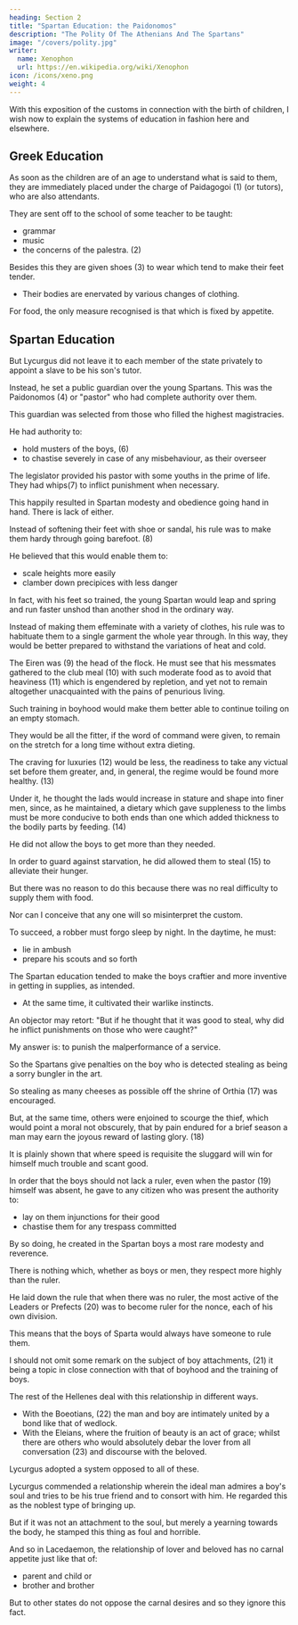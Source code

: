 ```yaml
---
heading: Section 2
title: "Spartan Education: the Paidonomos"
description: "The Polity Of The Athenians And The Spartans"
image: "/covers/polity.jpg"
writer:
  name: Xenophon
  url: https://en.wikipedia.org/wiki/Xenophon
icon: /icons/xeno.png
weight: 4
---
```



With this exposition of the customs in connection with the birth of children, I wish now to explain the systems of education in fashion here and elsewhere. 


## Greek Education

<!-- Throughout the rest of Hellas the custom on the part of those who claim to educate their sons in the best way is as follows. -->

As soon as the children are of an age to understand what is said to them, they are immediately placed under the charge of Paidagogoi (1) (or tutors), who are also attendants.

They are sent off to the school of some teacher to be taught:
- grammar
- music
- the concerns of the palestra. (2) 

Besides this they are given shoes (3) to wear which tend to make their feet tender.
- Their bodies are enervated by various changes of clothing. 

For food, the only measure recognised is that which is fixed by appetite.


## Spartan Education

But Lycurgus did not leave it to each member of the state privately to appoint a slave to be his son's tutor.

Instead, he set a public guardian over the young Spartans. This was the Paidonomos (4) or "pastor" who had complete authority over them.

 <!-- to give them his proper title, (5) with   -->

This guardian was selected from those who filled the highest magistracies. 

He had authority to:
- hold musters of the boys, (6)
- to chastise severely in case of any misbehaviour, as their overseer 

The legislator provided his pastor with some youths in the prime of life. They had whips(7) to inflict punishment when necessary.

This happily resulted in Spartan modesty and obedience going hand in hand. There is lack of either.

Instead of softening their feet with shoe or sandal, his rule was to make them hardy through going barefoot. (8) 

He believed that this would enable them to:
- scale heights more easily
- clamber down precipices with less danger

In fact, with his feet so trained, the young Spartan would leap and spring and run faster unshod than another shod in the ordinary way.

Instead of making them effeminate with a variety of clothes, his rule was to habituate them to a single garment the whole year through. In this way, they would be better prepared to withstand the variations of heat and cold.

<!-- Again, as regards food, according to his regulation  -->

The Eiren was (9) the head of the flock. He must see that his messmates gathered to the club meal (10) with such moderate food as to avoid that heaviness (11) which is engendered by repletion, and yet not to remain altogether unacquainted with the pains of penurious living. 

Such training in boyhood would make them better able to continue toiling on an empty stomach. 

They would be all the fitter, if the word of command were given, to remain on the stretch for a long time without extra dieting. 

The craving for luxuries (12) would be less, the readiness to take any victual set before them greater, and, in general, the regime would be found more healthy. (13) 

Under it, he thought the lads would increase in stature and shape into finer men, since, as he maintained, a dietary which gave suppleness to the limbs must be more conducive to both ends than one which added thickness to the bodily parts by feeding. (14)

<!-- (14) See L. Dindorf's emendation of this corrupt passage, n. ad loc. (based upon Plut. "Lycurg." 17 and Ps. Plut. "Moral." 237), {kaieis mekos d' an auxanesthai oeto kai eueidesterous} vel {kallious gignesthai, pros amphotera ton radina ta somata poiousan trophen     mallon sullambanein egesamenos e ten diaplatunousan}. Otherwise I would suggest to read {kai eis mekos an auxanesthai ten  (gar)     radina... egesato k.t.l.}, which is closer to the vulgate, and gives nearly the same sense. -->


He did not allow the boys to get more than they needed. 

In order to guard against starvation, he did allowed them to steal (15) to alleviate their hunger.
<!-- help themselves without further trouble to what they needed more,  -->

But there was no reason to do this because there was no real difficulty to supply them with food.

 <!-- how else to supply them with nutriment that he left it to them to provide themselves by this crafty method.  -->

Nor can I conceive that any one will so misinterpret the custom. 

<!-- Clearly its explanation lies in the fact that he who would live the life of employ shifts and ambuscade-->

To succeed, a robber must forgo sleep by night. In the daytime, he must:
- lie in ambush
- prepare his scouts and so forth

 <!-- in capturing the quarry. (16) -->

The Spartan education tended to make the boys craftier and more inventive in getting in supplies, as intended.
- At the same time, it cultivated their warlike instincts. 

An objector may retort: "But if he thought that it was good to steal, why did he inflict punishments on those who were  caught?" 

My answer is: to punish the malperformance of a service. 

<!-- for the self-same reason which induces people, in other matters which are taught, -->

So the Spartans give penalties on the boy who is detected stealing as being a sorry bungler in the art.

So stealing as many cheeses as possible off the shrine of Orthia (17) was encouraged.

But, at the same time, others were enjoined to scourge the thief, which would point a moral not obscurely, that by pain endured for a brief season a man may earn the joyous reward of lasting glory. (18) 

It is plainly shown that where speed is requisite the sluggard will win for himself much trouble and scant good.


In order that the boys should not lack a ruler, even when the pastor (19) himself was absent, he gave to any citizen who was  present the authority to:
- lay on them injunctions for their good 
- chastise them for any trespass committed 

By so doing, he created in the Spartan boys a most rare modesty and reverence. 

There is nothing which, whether as boys or men, they respect more highly than the ruler. 

<!-- Lastly, and with the same intention, that the boys must never be reft of a ruler, even if by chance there were no grown man present,  -->

He laid down the rule that when there was no ruler, the most active of the Leaders or Prefects (20) was to become ruler for the nonce, each of his own division.

This means that the boys of Sparta would always have someone to rule them.

<!-- The conclusion being that under no circumstances whatever are  -->

I should not omit some remark on the subject of boy attachments, (21) it being a topic in close connection with that of boyhood and the training of boys.

The rest of the Hellenes deal with this relationship in different ways.
- With the Boeotians, (22) the man and boy are intimately united by a bond like that of wedlock.
- With the Eleians, where the fruition of beauty is an act of grace; whilst there are others who would absolutely debar the lover from all conversation (23) and discourse with the beloved.

Lycurgus adopted a system opposed to all of these.

<!-- Given that some one, himself being all that a man ought to be, should in admiration of a boy's soul (24) endeavour to discover in him a true friend without reproach,  -->

Lycurgus commended a relationship wherein the ideal man admires a boy's soul and tries to be his true friend and to consort with him. He regarded this as the noblest type of bringing up.

But if it was not an attachment to the soul, but merely a yearning towards the body, he stamped this thing as foul and horrible.

 <!-- and with this result, to the credit of Lycurgus be it said, that -->

And so in Lacedaemon, the relationship of lover and beloved has no carnal appetite just like that of:
- parent and child or
- brother and brother 

But to other states do not oppose the carnal desires and so they ignore this fact. 

<!-- That this, however, which is the fact, should be scarcely credited in some quarters does not surprise me, seeing that in many states the laws (25)  the desires in question. -->

<!-- I have now described the two chief methods of education in vogue; that is to say, the Lacedaemonian as contrasted with that of the rest of Hellas, and I leave it to the judgment of him whom it may concern, which of the two has produced the finer type of men. And by finer I mean the better disciplined, the more modest and reverential, and, in matters where self-restraint is a virtue, the more continent. -->
